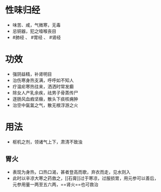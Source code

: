 # 性味归经
- 味苦、咸，气微寒，无毒
- 忌铜器，犯之噎喉丧目
- #肺经 、 #胃经 、 #肾经 
# 功效
- 强阴益精，补肾明目
- 治伤寒身热支满，呼呼如不知人
- 疗温疟寒热往来，洒洒时常发癫
- 除女人产乳余疾，祛男子骨蒸传尸
- 逐肠风血瘕坚癥，散头下痰核痈肿
- 治空中氤氲之气，散无根浮游之火
# 用法
- 枢机之剂，领诸气上下，肃清不致浊
## 胃火
- 表现为身热，口热口渴，甚者登高而歌，弃衣而走，见水则入
- 此时以辛凉大寒之药救之，[[石膏]]过于寒凉，过服损胃，用元参可以善后，元参用量一两至五六两，==肾火==也可救治